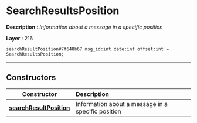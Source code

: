 # SearchResultsPosition

**Description** : *Information about a message in a specific position*

**Layer** : 216

```tl
searchResultPosition#7f648b67 msg_id:int date:int offset:int = SearchResultsPosition;
```

---

## Constructors

| Constructor | Description |
| :---: | :--- |
| [**searchResultPosition**](constructor/searchResultPosition) | Information about a message in a specific position |